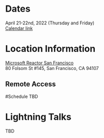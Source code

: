 # Dates

April 21-22nd, 2022 (Thursday and Friday)</br>
[Calendar link](https://www.w3.org/events/meetings/49c83780-eb0d-4d0a-a619-4d8f0637f7dd)

# Location Information

[Microsoft Reactor San Francisco](https://g.page/microsoft-reactor?share)</br>
80 Folsom St #145, San Francisco, CA 94107

## Remote Access

#Schedule
TBD

# Lightning Talks

TBD